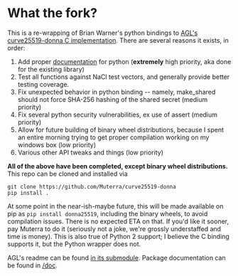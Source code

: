 # What the fork?

This is a re-wrapping of Brian Warner's python bindings to [AGL's curve25519-donna C implementation](https://github.com/agl/curve25519-donna). There are several reasons it exists, in order:

1. Add proper [documentation](/python-src/doc/readme.md) for python (**extremely** high priority, aka done for the existing library)
2. Test all functions against NaCl test vectors, and generally provide better testing coverage.
3. Fix unexpected behavior in python binding -- namely, make_shared should not force SHA-256 hashing of the shared secret (medium priority)
4. Fix several python security vulnerabilities, ex use of assert (medium priority)
5. Allow for future building of binary wheel distributions, because I spent an entire morning trying to get proper compilation working on my windows box (low priority) 
6. Various other API tweaks and things (low priority)

**All of the above have been completed, except binary wheel distributions.** This repo can be cloned and installed via 

```
git clone https://github.com/Muterra/curve25519-donna
pip install .
```

At some point in the near-ish-maybe future, this will be made available on pip as ```pip install donna25519```, including the binary wheels, to avoid compilation issues. There is no expected ETA on that. If you'd like it sooner, pay Muterra to do it (seriously not a joke, we're grossly understaffed and time is money). This is also true of Python 2 support; I believe the C binding supports it, but the Python wrapper does not.

AGL's readme can be found [in its submodule](/curve25519-donna). Package documentation can be found in [/doc](/doc).